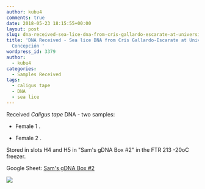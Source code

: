 ```yaml
---
author: kubu4
comments: true
date: 2018-05-23 18:15:55+00:00
layout: post
slug: dna-received-sea-lice-dna-from-cris-gallardo-escarate-at-universidad-de-concepcion
title: 'DNA Received - Sea lice DNA from Cris Gallardo-Escarate at Universidad de
  Concepción '
wordpress_id: 3379
author:
  - kubu4
categories:
  - Samples Received
tags:
  - caligus tape
  - DNA
  - sea lice
---
```


Received _Caligus tape_ DNA - two samples:





  * Female 1 .



  * Female 2 .






Stored in slots H4 and H5 in "Sam's gDNA Box #2" in the FTR 213 -20oC freezer.

Google Sheet: [Sam's gDNA Box #2](https://docs.google.com/spreadsheets/d/1SWzKMKh7LBOgTfvEhJamE6pZFsTpRXY7otzXUC5fZSM/edit?usp=sharing)

![](https://owl.fish.washington.edu/Athaliana/20180523_sea_lice_dna.jpg)
